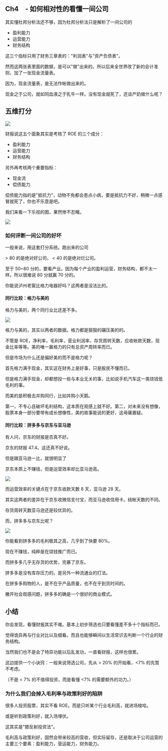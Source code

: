 ## Ch4　- 如何相对性的看懂一间公司

其实懂杜邦分析法还不够，因为杜邦分析法只是解析了一间公司的

* 盈利能力
* 运营能力
* 财务结构

这三个指标只用了财务三章表的："利润表"与"资产负债表"。

然而这两张表里面的数据，是可以"做"出来的。所以后来全世界改了新的会计准则，加了一张现金流量表。

因为，现金流量表，是无法作帐做出来的。

现金之于公司，就如同血液之于乳牛一样。没有现金就死了，还谈产奶做什么呢？

## 五维打分

![](https://d.pr/i/lUXWf0+)

财报说这五个面象其实是考核了 ROE 的三个成分：

* 盈利能力
* 运营能力
* 财务结构

另外再考核两个重要指标：

* 现金流
* 偿债能力

偿债能力指的是"抵抗力"，动物不免都会患点小病，要是抵抗力不好，稍微一点感冒就死了，你也不乐意是吧。

我们来看一下乐视的图，果然惨不忍睹。

![](https://d.pr/i/3APfV6+)

### 如何评断一间公司的好坏

一般来说，用这套打分系统。跑出来的公司

\> 80 的是绝对好公司， < 40 的是绝对烂公司。

至于 50~80 分的，要看产业。因为每个产业的盈利运营，财务结构，都不太一样。所以很难说 80 分就赢 70 分的。

你能说泸州老窖比格力电器好吗？这两者是没法比的。

#### 同行比较：格力与美的

格力与美的，两个同行业比还差不多。

![](https://d.pr/i/pS5ebg+)

格力与美的，其实以两者的数据。格力都是狠狠的碾压美的的。

不管是 ROE，净利率，毛利率，营业利润率，存货周转天数，应收帐款天数，现金比率等等。美的唯一赢格力的只有总资产周转率而已。

但是市场为什么还是偏好美的而不是格力呢？

首先格力满手现金，其实这在财务上是好事，只是股民不懂而已。

但是格力满手现金，却都想投一些与本业无关的事，比如说手机汽车这一类烧钱低毛利的事。

而美的是积极去并购同行，比如并购小天鹅。

第一，不专心且破坏毛利结构，这本质在观感上就不好。第二，对未来没有想像，股票本身一部分要带有成长想像性，美的故事能说的更好，这毋庸置疑。


#### 同行比较：拼多多与京东与亚马逊

有人问，京东的财报是否真不好。

京东的财报 47.4。这还真不好说。

但是跟亚马逊一比，就很明显了

京东本质上不赚钱，但是运营效率却比亚马逊高。

![](https://d.pr/i/d2M8Wq+)

而运营效率的关键点在于京东收款天数 8 天，亚马逊 28 天。

其实这两者的差异在于京东收微信支付宝，而亚马逊收信用卡。结帐天数的不同。

存货周转天数亚马逊还是较优异的。

而，拼多多与京东比呢？

![](https://d.pr/i/B9ABkm+)

你能看到拼多多的毛利极其之高，几乎到了快要 80%。

现在不赚钱，纯粹是在烧钱推广而已。

而拼多多几乎无存货的优势，完暴了京东。

拼多多是没有库存压力的。是另外一种流通业的打法。

在拼多多购物的人，是不在乎产品质量，也不在乎到货时间的。

撇开社会观感问题，拼多多的确是一个很好的商业模式。

## 小结

你会发现，看懂财报其实不难。基本上初步筛选也只要看懂差不多十个指标而已。

觉得诡异再与行业对比以及细看。而且也能够瞬间以生活常识去判断一个行业的财务结构。

当然我们也不是会了特异功能以后乱发功，一直看财报，这样也很累。

这边提供一个小诀窍：一般来说筛选公司，先从 > 20% 的开始看，<7% 的先暂不考虑。

（不是 < 7% 的不值得投资，而是看懂 <7% 的需要额外的功力。）

### 为什么我们会掉入毛利率与政策利好的陷阱

很多人投资股票，其实不看 ROE。而是只听某个行业毛利高，就进场梭哈。

或是听到政策利好，就入场埋伏。

这其实是"膝反射投资法"。

毛利高与政策利好，固然会带来较高的营收，但实际留存，还是取决于公司运营的主要三个要素：盈利能力，营运能力，财务能力。
